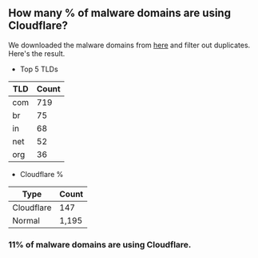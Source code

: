 ## How many % of malware domains are using Cloudflare?


We downloaded the malware domains from [here](https://urlhaus.abuse.ch) and filter out duplicates.
Here's the result.


[//]: # (start replacement)


- Top 5 TLDs

| TLD | Count |
| --- | --- |
| com | 719 |
| br | 75 |
| in | 68 |
| net | 52 |
| org | 36 |


- Cloudflare %

| Type | Count |
| --- | --- |
| Cloudflare | 147 |
| Normal | 1,195 |


### 11% of malware domains are using Cloudflare.
